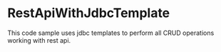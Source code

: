# RestApiWithJdbcTemplate
This code sample uses jdbc templates to perform all CRUD operations working with rest api.
